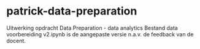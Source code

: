 # patrick-data-preparation
Uitwerking opdracht Data Preparation - data analytics
Bestand data voorbereiding v2.ipynb is de aangepaste versie n.a.v. de feedback van de docent.

